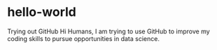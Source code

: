 # hello-world
Trying out GitHub
Hi Humans,
I am trying to use GitHub to improve my coding skills to pursue opportunities in data science.
